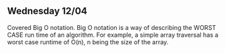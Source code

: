 ## Wednesday 12/04

Covered Big O notation. Big O notation is a way of describing the WORST CASE run time of an algorithm. For example, a simple array traversal has a worst case runtime of O(n), n being the size of the array.

































